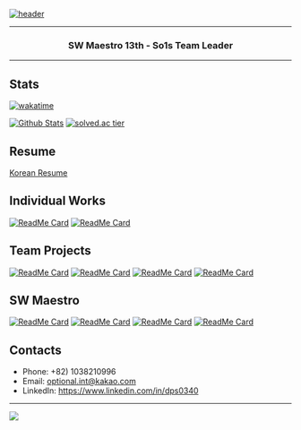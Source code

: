 [![header](https://capsule-render.vercel.app/api?type=soft&color=timeGradient&height=150&section=header&text=Jiho%20Lee&fontSize=70&animation=twinkling)](https://github.com/DPS0340)

---

<h3 align="center">SW Maestro 13th - So1s Team Leader</h3>

---

## Stats

[![wakatime](https://wakatime.com/badge/user/9de25f4f-c88f-4413-beaa-30045b830f19.svg)](https://wakatime.com/@9de25f4f-c88f-4413-beaa-30045b830f19)

[![Github Stats](https://github-readme-stats.vercel.app/api?username=DPS0340&hide=contribs&count_private=true&show_icons=true&theme=radical)](https://github.com/DPS0340)
[![solved.ac tier](http://mazassumnida.wtf/api/v2/generate_badge?boj=a891)](https://solved.ac/profile/a891)

## Resume

[Korean Resume](https://jiho-lee.notion.site/Jiho-Lee-e2033eeaaf20408b8bec52b41710f592)

## Individual Works

[![ReadMe Card](https://github-readme-stats.vercel.app/api/pin/?username=dps0340&repo=ExpoCrudBoard&theme=radical)](https://github.com/DPS0340/ExpoCrudBoard) [![ReadMe Card](https://github-readme-stats.vercel.app/api/pin/?username=dps0340&repo=CleanerBot&theme=radical&a=b)](https://github.com/DPS0340/CleanerBot)

## Team Projects

[![ReadMe Card](https://github-readme-stats.vercel.app/api/pin/?username=techeer-f5&repo=jmt-monster-frontend&theme=radical)](https://github.com/techeer-f5/jmt-monster-frontend)
[![ReadMe Card](https://github-readme-stats.vercel.app/api/pin/?username=techeer-f5&repo=jmt-monster-backend&theme=radical)](https://github.com/techeer-f5/jmt-monster-backend)
[![ReadMe Card](https://github-readme-stats.vercel.app/api/pin/?username=Lenend-KPU&repo=LBS-Platform&theme=radical)](https://github.com/Lenend-KPU/LBS-Platform)
[![ReadMe Card](https://github-readme-stats.vercel.app/api/pin/?username=Join2Gather&repo=WeMeet&theme=radical)](https://github.com/Join2Gather/WeMeet)

## SW Maestro

[![ReadMe Card](https://github-readme-stats.vercel.app/api/pin/?username=So1s&repo=deploy&theme=radical)](https://github.com/so1s/so1s-deploy)
[![ReadMe Card](https://github-readme-stats.vercel.app/api/pin/?username=So1s&repo=infra&theme=radical)](https://github.com/so1s/so1s-infra)
[![ReadMe Card](https://github-readme-stats.vercel.app/api/pin/?username=So1s&repo=frontend&theme=radical)](https://github.com/so1s/so1s-frontend)
[![ReadMe Card](https://github-readme-stats.vercel.app/api/pin/?username=So1s&repo=backend&theme=radical)](https://github.com/so1s/so1s-backend)

## Contacts

- Phone: +82) 1038210996
- Email: optional.int@kakao.com
- LinkedIn: https://www.linkedin.com/in/dps0340

---

<img src="https://capsule-render.vercel.app/api?type=soft&color=timeGradient&height=150&section=footer&%20render&fontSize=70"/>
